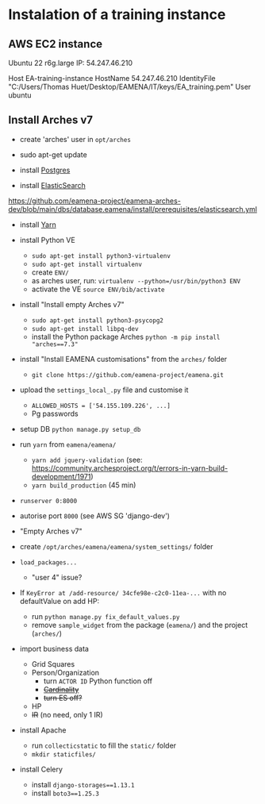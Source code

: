 # Instalation of a training instance

## AWS EC2 instance

Ubuntu 22
r6g.large
IP: 54.247.46.210

Host EA-training-instance
  HostName 54.247.46.210
  IdentityFile "C:/Users/Thomas Huet/Desktop/EAMENA/IT/keys/EA_training.pem"
  User ubuntu

## Install Arches v7

* create 'arches' user in `opt/arches`

* sudo apt-get update

* install [Postgres](https://github.com/eamena-project/eamena-arches-dev/blob/main/dbs/database.eamena/install/prerequisites/PostgreSQL.md#download-postgresql)

* install [ElasticSearch](https://github.com/eamena-project/eamena-arches-dev/blob/main/dbs/database.eamena/install/prerequisites/Elasticsearch.md)

https://github.com/eamena-project/eamena-arches-dev/blob/main/dbs/database.eamena/install/prerequisites/elasticsearch.yml

* install [Yarn](https://github.com/eamena-project/eamena-arches-dev/blob/main/dbs/database.eamena/install/prerequisites/Yarn.md)

* install Python VE
	- `sudo apt-get install python3-virtualenv`
	- `sudo apt-get install virtualenv`
	- create `ENV/`
	- as arches user, run: `virtualenv --python=/usr/bin/python3 ENV`
	- activate the VE `source ENV/bib/activate`
* install "Install empty Arches v7"
	- `sudo apt-get install python3-psycopg2`
	- `sudo apt-get install libpq-dev`
	- install the Python package Arches `python -m pip install "arches==7.3"`
* install "Install EAMENA customisations" from the `arches/` folder
	- `git clone https://github.com/eamena-project/eamena.git`
* upload the `settings_local_.py` file and customise it
	- `ALLOWED_HOSTS = ['54.155.109.226', ...]`
	- Pg passwords
* setup DB `python manage.py setup_db`
* run `yarn` from `eamena/eamena/`
	- `yarn add jquery-validation` (see: https://community.archesproject.org/t/errors-in-yarn-build-development/1971)
	- `yarn build_production` (45 min)
* `runserver 0:8000`
* autorise port `8000` (see AWS SG 'django-dev')
* "Empty Arches v7"
* create `/opt/arches/eamena/eamena/system_settings/` folder

* `load_packages...`
	- "user 4" issue?

* If `KeyError at /add-resource/ 34cfe98e-c2c0-11ea-...` with no defaultValue on add HP:
	- run `python manage.py fix_default_values.py`
	- remove `sample_widget` from the package (`eamena/`) and the project (`arches/`)

* import business data
	- Grid Squares
	- Person/Organization
		- turn `ACTOR ID` Python function off
		- ~~[Cardinality](https://github.com/eamena-project/eamena-arches-dev/blob/7b67fe7c736d700c077981a925cead71c2e246c2/training/2022/commands.sh#L188)~~
		- ~~turn ES off?~~
	- HP
	- ~~IR~~ (no need, only 1 IR)

* install Apache
	- run `collecticstatic` to fill the `static/` folder
	- `mkdir staticfiles/`

* install Celery
	- install `django-storages==1.13.1`
	- install `boto3==1.25.3`